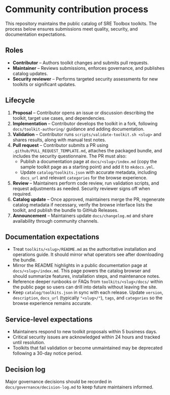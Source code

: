 # Community contribution process

This repository maintains the public catalog of SRE Toolbox toolkits. The process below ensures submissions meet quality, security, and documentation expectations.

## Roles

- **Contributor** – Authors toolkit changes and submits pull requests.
- **Maintainer** – Reviews submissions, enforces governance, and publishes catalog updates.
- **Security reviewer** – Performs targeted security assessments for new toolkits or significant updates.

## Lifecycle

1. **Proposal** – Contributor opens an issue or discussion describing the toolkit, target use cases, and dependencies.
2. **Implementation** – Contributor develops the toolkit in a fork, following `docs/toolkit-authoring/` guidance and adding documentation.
3. **Validation** – Contributor runs `scripts/validate-toolkit.sh <slug>` and shares results, along with manual test notes.
4. **Pull request** – Contributor submits a PR using `.github/PULL_REQUEST_TEMPLATE.md`, attaches the packaged bundle, and includes the security questionnaire. The PR must also:
   - Publish a documentation page at `docs/<slug>/index.md` (copy the sample toolkit page as a starting point) and add it to `mkdocs.yml`.
   - Update `catalog/toolkits.json` with accurate metadata, including `docs_url` and relevant `categories` for the browse experience.
5. **Review** – Maintainers perform code review, run validation scripts, and request adjustments as needed. Security reviewer signs off when required.
6. **Catalog update** – Once approved, maintainers merge the PR, regenerate catalog metadata if necessary, verify the browse interface lists the toolkit, and publish the bundle to GitHub Releases.
7. **Announcement** – Maintainers update `docs/changelog.md` and share availability through community channels.

## Documentation expectations

- Treat `toolkits/<slug>/README.md` as the authoritative installation and operations guide. It should mirror what operators see after downloading the bundle.
- Mirror the README highlights in a public documentation page at `docs/<slug>/index.md`. This page powers the catalog browser and should summarize features, installation steps, and maintenance notes.
- Reference deeper runbooks or FAQs from `toolkits/<slug>/docs/` within the public page so users can drill into details without leaving the site.
- Keep `catalog/toolkits.json` in sync with each release. Update `version`, `description`, `docs_url` (typically `"<slug>/"`), `tags`, and `categories` so the browse experience remains accurate.

## Service-level expectations

- Maintainers respond to new toolkit proposals within 5 business days.
- Critical security issues are acknowledged within 24 hours and tracked until resolution.
- Toolkits that fail validation or become unmaintained may be deprecated following a 30-day notice period.

## Decision log

Major governance decisions should be recorded in `docs/governance/decision-log.md` to keep future maintainers informed.
